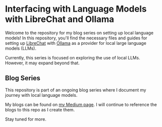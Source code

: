 # Interfacing with Language Models with LibreChat and Ollama

Welcome to the repository for my blog series on setting up local language models! In this repository, you'll find the necessary files and guides for setting up [LibreChat](https://github.com/danny-avila/LibreChat) with [Ollama](https://ollama.com) as a provider for local large language models (LLMs).

Currently, this series is focused on exploring the use of local LLMs. However, it may expand beyond that.

## Blog Series

This repository is part of an ongoing blog series where I document my journey with local language models.

My blogs can be found on [my Medium page](https://medium.com/@timothyemanik). I will continue to reference the blogs to this repo as I create them.

Stay tuned for more.